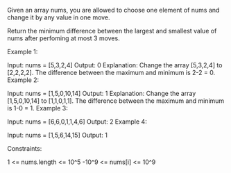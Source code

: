 Given an array nums, you are allowed to choose one element of nums and change it by any value in one move.

Return the minimum difference between the largest and smallest value of nums after perfoming at most 3 moves.

 

Example 1:

Input: nums = [5,3,2,4]
Output: 0
Explanation: Change the array [5,3,2,4] to [2,2,2,2].
The difference between the maximum and minimum is 2-2 = 0.
Example 2:

Input: nums = [1,5,0,10,14]
Output: 1
Explanation: Change the array [1,5,0,10,14] to [1,1,0,1,1]. 
The difference between the maximum and minimum is 1-0 = 1.
Example 3:

Input: nums = [6,6,0,1,1,4,6]
Output: 2
Example 4:

Input: nums = [1,5,6,14,15]
Output: 1
 

Constraints:

1 <= nums.length <= 10^5
-10^9 <= nums[i] <= 10^9

